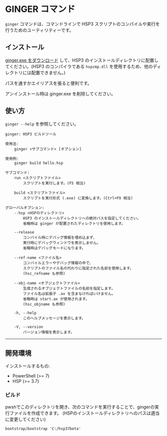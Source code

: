 # GINGER コマンド

`ginger` コマンドは、コマンドラインで HSP3 スクリプトのコンパイルや実行を行うためのユーティリティーです。

## インストール

[ginger.exe をダウンロード](https://github.com/vain0x/hsp3-ginger/raw/main/hsp3-ginger/bin/ginger.exe) して、HSP3 のインストールディレクトリに配置してください。(HSP3 のコンパイラである `hspcmp.dll` を使用するため、他のディレクトリには配置できません。)

パスを通すかエイリアスを張ると便利です。

アンインストール時は ginger.exe を削除してください。

## 使い方

`ginger --help` を参照してください。

```
ginger: HSP3 ビルドツール

使用法:
    ginger <サブコマンド> [オプション]

使用例:
    ginger build hello.hsp

サブコマンド:
    run <スクリプトファイル>
        スクリプトを実行します。(F5 相当)

    build <スクリプトファイル>
        スクリプトを実行形式 (.exe) に変換します。(Ctrl+F9 相当)

グローバルオプション:
    --hsp <HSPのディレクトリ>
        HSP3 のインストールディレクトリへの絶対パスを指定してください。
        省略時は ginger が配置されたディレクトリを使用します。

    --release
        コンパイル時にデバッグ情報を埋め込まず、
        実行時にデバッグウィンドウを表示しません。
        省略時はデバッグモードになります。

    --ref-name <ファイル名>
        コンパイルエラーやデバッグ情報の中で、
        スクリプトのファイル名の代わりに指定された名前を使用します。
        (hsc_refname も参照)

    --obj-name <オブジェクトファイル>
        生成されるオブジェクトファイルの名前を指定します。
        ファイル名は拡張子 .ax を含まなければいけません。
        省略時は start.ax が使用されます。
        (hsc_objname も参照)

    -h, --help
        このヘルプメッセージを表示します。

    -V, --version
        バージョン情報を表示します。
```

----

## 開発環境

インストールするもの:

- PowerShell (>= 7)
- HSP (>= 3.7)

### ビルド

pwshでこのディレクトリを開き、次のコマンドを実行することで、gingerの実行ファイルを作成できます。
(HSPのインストールディレクトリへのパスは適当に変更してください)

```pwsh
bootstrap/bootstrap 'C:/hsp37beta'
```
